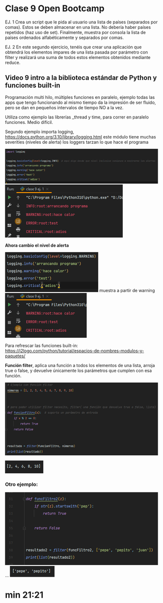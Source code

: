 # Clase 9 Open Bootcamp

EJ. 1 Crea un script que le pida al usuario una lista de países (separados por comas). Estos se deben almacenar en una lista.
No debería haber países repetidos (haz uso de set). Finalmente, muestra por consola la lista de países 
ordenados alfabéticamente y separados por comas.

EJ. 2 En este segundo ejercicio, tenéis que crear una aplicación que obtendrá los elementos impares de 
una lista pasada por parámetro con filter y realizará una suma de todos estos elementos obtenidos 
mediante reduce. 

## Video 9 intro a la biblioteca estándar de Python y funciones built-in
Programación multi hilo, múltiples funciones en paralelo, ejemplo todas las apps que tengo funcionando al mismo tiempo 
da la impresión de ser fluido, pero se dan en pequeños intervalos de tiempo NO a la vez.

Utiliza como ejemplo las librerías _thread y time, para correr en paralelo funciones. Medio difícil.

Segundo ejemplo importa logging, https://docs.python.org/3.10/library/logging.html este módulo tiene muchas severities 
(niveles de alerta) los loggers tarzan lo que hace el programa 

![img_1.png](img_1.png)
![img_2.png](img_2.png)

**Ahora cambio el nivel de alerta**

![img_3.png](img_3.png)   muestra a partir de warning ![img_4.png](img_4.png)

Para refrescar las funciones built-in: https://j2logo.com/python/tutorial/espacios-de-nombres-modulos-y-paquetes/

**Función filter**, aplica una función a todos los elementos de una lista, arroja true o false, y devuelve únicamente los 
parámetros que cumplen con esa función.

![img_5.png](img_5.png) 

![img_6.png](img_6.png)

### Otro ejemplo: 

![img_7.png](img_7.png) ... ![img_8.png](img_8.png)

# min 21:21
